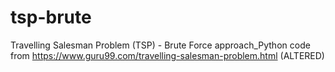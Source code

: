 # tsp-brute
 Travelling Salesman Problem (TSP) - Brute Force approach_Python
 code from https://www.guru99.com/travelling-salesman-problem.html (ALTERED)

